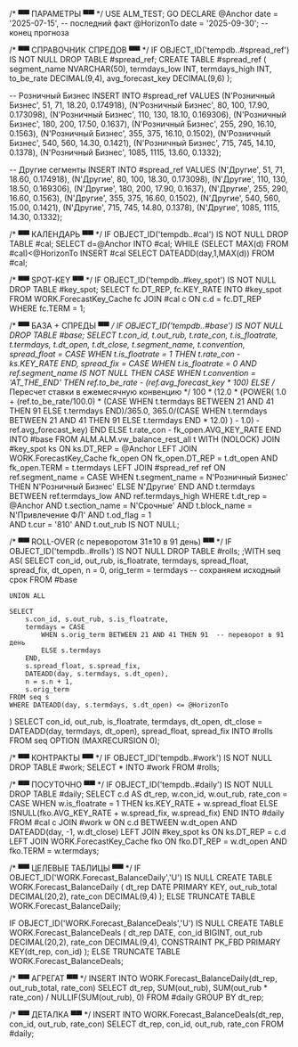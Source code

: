 /* ▀▀  ПАРАМЕТРЫ  ▀▀ */
USE ALM_TEST;
GO
DECLARE @Anchor    date = '2025-07-15',      -- последний факт
        @HorizonTo date = '2025-09-30';      -- конец прогноза

/* ▀▀  СПРАВОЧНИК СПРЕДОВ  ▀▀ */
IF OBJECT_ID('tempdb..#spread_ref') IS NOT NULL DROP TABLE #spread_ref;
CREATE TABLE #spread_ref (
    segment_name NVARCHAR(50),
    termdays_low INT,
    termdays_high INT,
    to_be_rate DECIMAL(9,4),
    avg_forecast_key DECIMAL(9,6)
);

-- Розничный Бизнес
INSERT INTO #spread_ref VALUES 
    (N'Розничный Бизнес', 51, 71, 18.20, 0.174918),
    (N'Розничный Бизнес', 80, 100, 17.90, 0.173098),
    (N'Розничный Бизнес', 110, 130, 18.10, 0.169306),
    (N'Розничный Бизнес', 180, 200, 17.50, 0.1637),
    (N'Розничный Бизнес', 255, 290, 16.10, 0.1563),
    (N'Розничный Бизнес', 355, 375, 16.10, 0.1502),
    (N'Розничный Бизнес', 540, 560, 14.30, 0.1421),
    (N'Розничный Бизнес', 715, 745, 14.10, 0.1378),
    (N'Розничный Бизнес', 1085, 1115, 13.60, 0.1332);

-- Другие сегменты
INSERT INTO #spread_ref VALUES 
    (N'Другие', 51, 71, 18.60, 0.174918),
    (N'Другие', 80, 100, 18.30, 0.173098),
    (N'Другие', 110, 130, 18.50, 0.169306),
    (N'Другие', 180, 200, 17.90, 0.1637),
    (N'Другие', 255, 290, 16.60, 0.1563),
    (N'Другие', 355, 375, 16.60, 0.1502),
    (N'Другие', 540, 560, 15.00, 0.1421),
    (N'Другие', 715, 745, 14.80, 0.1378),
    (N'Другие', 1085, 1115, 14.30, 0.1332);

/* ▀▀  КАЛЕНДАРЬ  ▀▀ */
IF OBJECT_ID('tempdb..#cal') IS NOT NULL DROP TABLE #cal;
SELECT d=@Anchor INTO #cal;
WHILE (SELECT MAX(d) FROM #cal)<@HorizonTo
    INSERT #cal SELECT DATEADD(day,1,MAX(d)) FROM #cal;

/* ▀▀  SPOT-KEY  ▀▀ */
IF OBJECT_ID('tempdb..#key_spot') IS NOT NULL DROP TABLE #key_spot;
SELECT fc.DT_REP, fc.KEY_RATE
INTO #key_spot
FROM WORK.ForecastKey_Cache fc
JOIN #cal c ON c.d = fc.DT_REP
WHERE fc.TERM = 1;

/* ▀▀  БАЗА + СПРЕДЫ  ▀▀ */
IF OBJECT_ID('tempdb..#base') IS NOT NULL DROP TABLE #base;
SELECT 
    t.con_id, t.out_rub, t.rate_con, t.is_floatrate,
    t.termdays, t.dt_open, t.dt_close,
    t.segment_name, t.convention,
    spread_float = CASE WHEN t.is_floatrate = 1 
                        THEN t.rate_con - ks.KEY_RATE END,
    spread_fix = CASE 
        WHEN t.is_floatrate = 0 AND ref.segment_name IS NOT NULL
        THEN 
            CASE 
                WHEN t.convention = 'AT_THE_END' 
                THEN ref.to_be_rate - (ref.avg_forecast_key * 100)
                ELSE 
                    /* Пересчет ставки в ежемесячную конвенцию */
                    100 * (12.0 * (POWER(
                        1.0 + (ref.to_be_rate/100.0) * (CASE WHEN t.termdays BETWEEN 21 AND 41 THEN 91 ELSE t.termdays END)/365.0, 
                        365.0/(CASE WHEN t.termdays BETWEEN 21 AND 41 THEN 91 ELSE t.termdays END * 12.0)
                    ) - 1.0) - ref.avg_forecast_key)
            END
        ELSE t.rate_con - fk_open.AVG_KEY_RATE 
    END
INTO #base
FROM ALM.ALM.vw_balance_rest_all t WITH (NOLOCK)
JOIN #key_spot ks ON ks.DT_REP = @Anchor
LEFT JOIN WORK.ForecastKey_Cache fk_open
    ON fk_open.DT_REP = t.dt_open 
    AND fk_open.TERM = t.termdays
LEFT JOIN #spread_ref ref 
    ON ref.segment_name = CASE 
        WHEN t.segment_name = N'Розничный Бизнес' THEN N'Розничный Бизнес' 
        ELSE N'Другие' 
    END
    AND t.termdays BETWEEN ref.termdays_low AND ref.termdays_high
WHERE t.dt_rep = @Anchor
    AND t.section_name = N'Срочные'
    AND t.block_name = N'Привлечение ФЛ'
    AND t.od_flag = 1  
    AND t.cur = '810' 
    AND t.out_rub IS NOT NULL;

/* ▀▀  ROLL-OVER (с переворотом 31±10 в 91 день) ▀▀ */
IF OBJECT_ID('tempdb..#rolls') IS NOT NULL DROP TABLE #rolls;
;WITH seq AS(
    SELECT 
        con_id, out_rub, is_floatrate, termdays,
        spread_float, spread_fix,
        dt_open, n = 0,
        orig_term = termdays  -- сохраняем исходный срок
    FROM #base
    
    UNION ALL
    
    SELECT 
        s.con_id, s.out_rub, s.is_floatrate,
        termdays = CASE 
            WHEN s.orig_term BETWEEN 21 AND 41 THEN 91  -- переворот в 91 день
            ELSE s.termdays 
        END,
        s.spread_float, s.spread_fix,
        DATEADD(day, s.termdays, s.dt_open),
        n = s.n + 1,
        s.orig_term
    FROM seq s
    WHERE DATEADD(day, s.termdays, s.dt_open) <= @HorizonTo
)
SELECT 
    con_id, out_rub, is_floatrate, termdays,
    dt_open,
    dt_close = DATEADD(day, termdays, dt_open),
    spread_float, spread_fix
INTO #rolls
FROM seq 
OPTION (MAXRECURSION 0);

/* ▀▀  КОНТРАКТЫ ▀▀ */
IF OBJECT_ID('tempdb..#work') IS NOT NULL DROP TABLE #work;
SELECT * INTO #work FROM #rolls;

/* ▀▀  ПОСУТОЧНО  ▀▀ */
IF OBJECT_ID('tempdb..#daily') IS NOT NULL DROP TABLE #daily;
SELECT 
    c.d AS dt_rep,
    w.con_id, w.out_rub,
    rate_con = CASE
        WHEN w.is_floatrate = 1
            THEN ks.KEY_RATE + w.spread_float
        ELSE ISNULL(fko.AVG_KEY_RATE + w.spread_fix, w.spread_fix)
    END
INTO #daily
FROM #cal c
JOIN #work w
    ON c.d BETWEEN w.dt_open AND DATEADD(day, -1, w.dt_close)
LEFT JOIN #key_spot ks
    ON ks.DT_REP = c.d
LEFT JOIN WORK.ForecastKey_Cache fko
    ON fko.DT_REP = w.dt_open 
    AND fko.TERM = w.termdays;

/* ▀▀  ЦЕЛЕВЫЕ ТАБЛИЦЫ  ▀▀ */
IF OBJECT_ID('WORK.Forecast_BalanceDaily','U') IS NULL
    CREATE TABLE WORK.Forecast_BalanceDaily (
        dt_rep DATE PRIMARY KEY,
        out_rub_total DECIMAL(20,2),
        rate_con DECIMAL(9,4)
    );
ELSE 
    TRUNCATE TABLE WORK.Forecast_BalanceDaily;

IF OBJECT_ID('WORK.Forecast_BalanceDeals','U') IS NULL
    CREATE TABLE WORK.Forecast_BalanceDeals (
        dt_rep DATE,
        con_id BIGINT,
        out_rub DECIMAL(20,2),
        rate_con DECIMAL(9,4),
        CONSTRAINT PK_FBD PRIMARY KEY(dt_rep, con_id)
    );
ELSE 
    TRUNCATE TABLE WORK.Forecast_BalanceDeals;

/* ▀▀  АГРЕГАТ  ▀▀ */
INSERT INTO WORK.Forecast_BalanceDaily(dt_rep, out_rub_total, rate_con)
SELECT 
    dt_rep,
    SUM(out_rub),
    SUM(out_rub * rate_con) / NULLIF(SUM(out_rub), 0)
FROM #daily
GROUP BY dt_rep;

/* ▀▀  ДЕТАЛКА  ▀▀ */
INSERT INTO WORK.Forecast_BalanceDeals(dt_rep, con_id, out_rub, rate_con)
SELECT dt_rep, con_id, out_rub, rate_con
FROM #daily;
